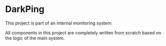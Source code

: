 # DarkPing

This project is part of an internal monitoring system.

All components in this project are completely written from scratch based on the logic of the main system.
